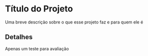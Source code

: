 
# Título do Projeto

Uma breve descrição sobre o que esse projeto faz e para quem ele é


## Detalhes

Apenas um teste para avaliação 
